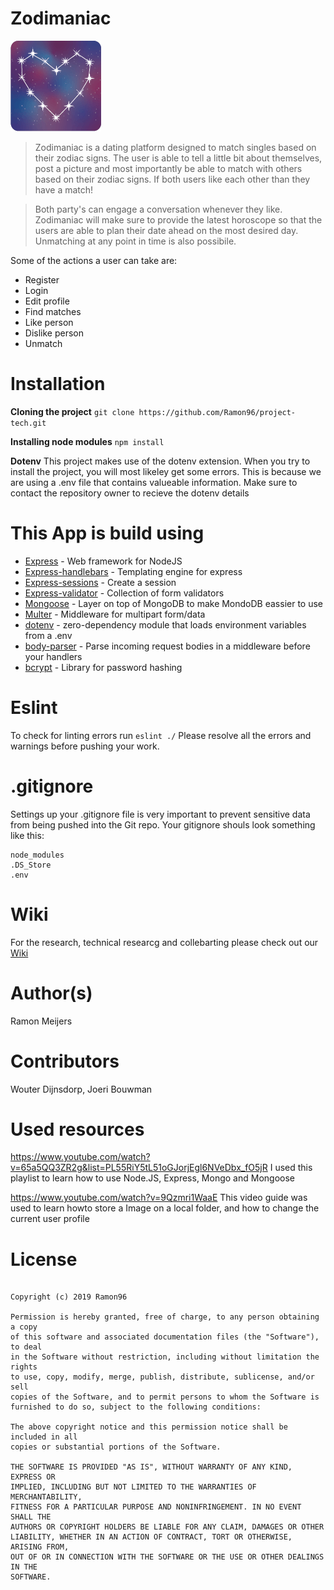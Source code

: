 # Zodimaniac
![Zodimaniac's App Icon](https://github.com/Ramon96/project-tech/blob/master/Assets/app_icon.png?raw=true)
> Zodimaniac is a dating platform designed to match singles based on their zodiac signs. The user is able to tell a little bit about 
> themselves, post a picture and most importantly be able to match with others based on their zodiac signs.
> If both users like each other than they have a match!

> Both party's can engage a conversation whenever they like. Zodimaniac will make sure to provide the latest horoscope so that the users  are able to plan their date ahead on the most desired day.
>Unmatching at any point in time is also possibile.

Some of the actions a user can take are: 
* Register
* Login
* Edit profile
* Find matches
* Like person
* Dislike person
* Unmatch

# Installation

**Cloning the project** 
`git clone https://github.com/Ramon96/project-tech.git `

**Installing node modules**
`npm install`

**Dotenv**
This project makes use of the dotenv extension.
When you try to install the project, you will most likeley get some errors. 
This is because we are using a .env file that contains valueable information.
Make sure to contact the repository owner to recieve the dotenv details

# This App is build using
* [Express](https://expressjs.com/) - Web framework for NodeJS
* [Express-handlebars](https://www.npmjs.com/package/express-handlebars) - Templating engine for express
* [Express-sessions](https://www.npmjs.com/package/express-session) - Create a session
* [Express-validator](https://express-validator.github.io) - Collection of form validators 
* [Mongoose](https://mongoosejs.com/) - Layer on top of MongoDB to make MondoDB eassier to use
* [Multer](https://github.com/expressjs/multer) - Middleware for multipart form/data
* [dotenv](https://www.npmjs.com/package/dotenv) - zero-dependency module that loads environment variables from a .env
* [body-parser](https://www.npmjs.com/package/body-parser) - Parse incoming request bodies in a middleware before your handlers
* [bcrypt](https://www.npmjs.com/package/bcrypt) - Library for password hashing

# Eslint
To check for linting errors run
`eslint ./`
Please resolve all the errors and warnings before pushing your work.

# .gitignore
Settings up your .gitignore file is very important to prevent sensitive data from being pushed into the Git repo.
Your gitignore shouls look something like this:
```
node_modules
.DS_Store
.env
```

# Wiki
For the research, technical researcg and collebarting please check out our [Wiki](https://github.com/Ramon96/Project-tech-team8/wiki)

# Author(s)
Ramon Meijers

# Contributors 
Wouter Dijnsdorp, Joeri Bouwman

# Used resources
https://www.youtube.com/watch?v=65a5QQ3ZR2g&list=PL55RiY5tL51oGJorjEgl6NVeDbx_fO5jR
I used this playlist to learn how to use Node.JS, Express, Mongo and Mongoose

https://www.youtube.com/watch?v=9Qzmri1WaaE
This video guide was used to learn howto store a Image on a local folder, and how to change the current user profile

# License
```MIT License

Copyright (c) 2019 Ramon96

Permission is hereby granted, free of charge, to any person obtaining a copy
of this software and associated documentation files (the "Software"), to deal
in the Software without restriction, including without limitation the rights
to use, copy, modify, merge, publish, distribute, sublicense, and/or sell
copies of the Software, and to permit persons to whom the Software is
furnished to do so, subject to the following conditions:

The above copyright notice and this permission notice shall be included in all
copies or substantial portions of the Software.

THE SOFTWARE IS PROVIDED "AS IS", WITHOUT WARRANTY OF ANY KIND, EXPRESS OR
IMPLIED, INCLUDING BUT NOT LIMITED TO THE WARRANTIES OF MERCHANTABILITY,
FITNESS FOR A PARTICULAR PURPOSE AND NONINFRINGEMENT. IN NO EVENT SHALL THE
AUTHORS OR COPYRIGHT HOLDERS BE LIABLE FOR ANY CLAIM, DAMAGES OR OTHER
LIABILITY, WHETHER IN AN ACTION OF CONTRACT, TORT OR OTHERWISE, ARISING FROM,
OUT OF OR IN CONNECTION WITH THE SOFTWARE OR THE USE OR OTHER DEALINGS IN THE
SOFTWARE.
